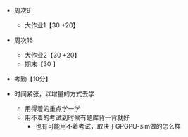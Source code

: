 * 周次9
  * 大作业1【30 +20】
* 周次16
  * 大作业2【30 +20】
  * 期末【30 】
* 考勤【10分】


* 时间紧张，以增量的方式去学
  * 用得着的重点学一学
  * 用不着的考试到时候有题库背一背就好
    * 也有可能用不着考试，取决于GPGPU-sim做的怎么样
